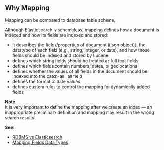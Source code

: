 
## Why Mapping
Mapping can be compared to database table scheme.   

Although Elasticsearch is schemeless, mapping defines how a document is indexed and how its fields are indexed and stored:
* it describes the fields/properties of document ((json object)), the datatype of each field (e.g., string, integer, or date), and how those fields should be indexed and stored by Lucene
* defines which string fields should be treated as full text fields
* defines which fields contain numbers, dates, or geolocations
* defines whether the values of all fields in the document should be indexed into the catch-all _all field
* defines the format of date values
* defines custom rules to control the mapping for dynamically added fields

**Note**   
It is very important to define the mapping after we create an index — an inappropriate preliminary definition and mapping may result in the wrong search results   

**See:**   
* [RDBMS vs Elasticsearch](#)
* [Mapping Fields Data Types](https://www.elastic.co/guide/en/elasticsearch/reference/current/mapping-types.html#mapping-types)


